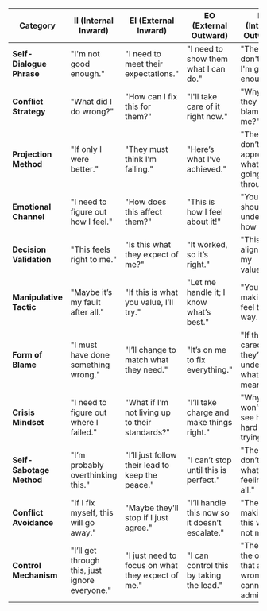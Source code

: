 
| **Category**             | **II (Internal Inward)**       | **EI (External Inward)**         | **EO (External Outward)**        | **IO (Internal Outward)**         |  
|--------------------------|--------------------------------|----------------------------------|----------------------------------|-----------------------------------|  
| **Self-Dialogue Phrase** | "I'm not good enough."        | "I need to meet their expectations." | "I need to show them what I can do." | "They don't think I'm good enough." |  
| **Conflict Strategy**    | "What did I do wrong?"        | "How can I fix this for them?"   | "I'll take care of it right now." | "Why are they blaming me?"         |  
| **Projection Method**    | "If only I were better."      | "They must think I’m failing."  | "Here’s what I’ve achieved."     | "They don’t appreciate what I’m going through." |  
| **Emotional Channel**    | "I need to figure out how I feel." | "How does this affect them?"   | "This is how I feel about it!"   | "You should understand how I feel." |  
| **Decision Validation**  | "This feels right to me."     | "Is this what they expect of me?" | "It worked, so it’s right."      | "This aligns with my values."      |  
| **Manipulative Tactic**  | "Maybe it’s my fault after all." | "If this is what you value, I’ll try." | "Let me handle it; I know what’s best." | "You’re making me feel this way." |  
| **Form of Blame**        | "I must have done something wrong."            | "I’ll change to match what they need."         | "It’s on me to fix everything."                 | "If they cared, they’d understand what I mean." |  
| **Crisis Mindset**       | "I need to figure out where I failed."         | "What if I’m not living up to their standards?"| "I’ll take charge and make things right."       | "Why won’t they see how hard I’m trying?"       |  
| **Self-Sabotage Method** | "I’m probably overthinking this."              | "I’ll just follow their lead to keep the peace."| "I can’t stop until this is perfect."           | "They don’t get what I’m feeling at all."       |  
| **Conflict Avoidance**   | "If I fix myself, this will go away."          | "Maybe they’ll stop if I just agree."          | "I’ll handle this now so it doesn’t escalate."  | "They’re making this worse, not me."            |  
| **Control Mechanism**    | "I’ll get through this, just ignore everyone."        | "I just need to focus on what they expect of me." | "I can control this by taking the lead."        | "They're the ones that are wrong, and cannot admit it."                |  
